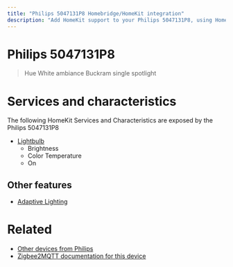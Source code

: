```yaml
---
title: "Philips 5047131P8 Homebridge/HomeKit integration"
description: "Add HomeKit support to your Philips 5047131P8, using Homebridge, Zigbee2MQTT and homebridge-z2m."
---
```

<!---
This file has been GENERATED using src/docgen/docgen.ts
DO NOT EDIT THIS FILE MANUALLY!
-->
# Philips 5047131P8
> Hue White ambiance Buckram single spotlight


# Services and characteristics
The following HomeKit Services and Characteristics are exposed by
the Philips 5047131P8

* [Lightbulb](../../light.md)
  * Brightness
  * Color Temperature
  * On


## Other features
* [Adaptive Lighting](../../light.md)


# Related
* [Other devices from Philips](../index.md#philips)
* [Zigbee2MQTT documentation for this device](https://www.zigbee2mqtt.io/devices/5047131P8.html)